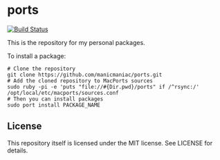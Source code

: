 ports
=====

[![Build Status](https://github.com/manicmaniac/ports/workflows/Test/badge.svg)](https://github.com/manicmaniac/ports/actions)

This is the repository for my personal packages.

To install a package:

    # Clone the repository
    git clone https://github.com/manicmaniac/ports.git
    # Add the cloned repository to MacPorts sources
    sudo ruby -pi -e 'puts "file://#{Dir.pwd}/ports" if /^rsync:/' /opt/local/etc/macports/sources.conf
    # Then you can install packages
    sudo port install PACKAGE_NAME

License
-------

This repository itself is licensed under the MIT license.
See LICENSE for details.
